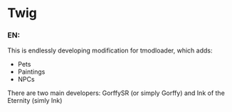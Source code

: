 # Twig
### EN:
This is endlessly developing modification for tmodloader, which adds:

- Pets
- Paintings
- NPCs

There are two main developers: GorffySR (or simply Gorffy) and Ink of the Eternity (simly Ink)

